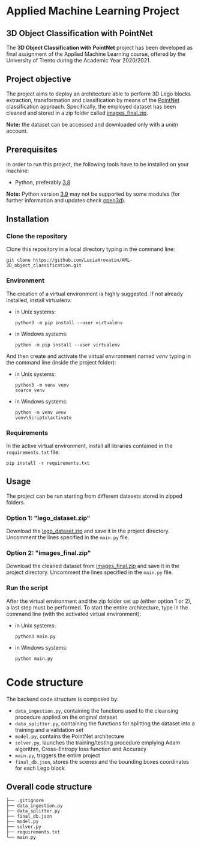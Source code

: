 # Applied Machine Learning Project
## 3D Object Classification with PointNet

The **3D Object Classification with PointNet** project has been developed as final assignment of the Applied Machine Learning course, offered by the University of Trento during the Academic Year 2020/2021.

## Project objective 
The project aims to deploy an architecture able to perform 3D Lego blocks extraction, transformation and classification by means of the [PointNet](https://arxiv.org/abs/1612.00593) classification approach. Specifically, the employed dataset has been cleaned and stored in a zip folder called [images_final.zip](https://drive.google.com/file/d/10B4uLcfnGG-srzVUV8F2Lq3v_a9kPoz1/view?usp=sharing).  

**Note:** the dataset can be accessed and downloaded only with a *unitn* account.  

## Prerequisites 

In order to run this project, the following tools have to be installed on your machine: 
- Python, preferably [3.8](https://www.python.org/downloads/release/python-380/) 

**Note:** Python version [3.9](https://www.python.org/downloads/release/python-390/) may not be supported by some modules (for further information and updates check [open3d](http://www.open3d.org/docs/latest/getting_started.html)).   

## Installation 

### Clone the repository 

Clone this repository in a local directory typing in the command line: 

```
git clone https://github.com/LuciaHrovatin/AML-3D_object_classification.git
```

### Environment 
The creation of a virtual environment is highly suggested. If not already installed, install virtualenv:

- in Unix systems:
    ```
    python3 -m pip install --user virtualenv
    ```

- in Windows systems:
    ```
    python -m pip install --user virtualenv
    ```

And then create and activate the virtual environment named *venv* typing in the command line (inside the project folder): 

- in Unix systems:
    ```
    python3 -m venv venv
    source venv
    ```

- in Windows systems:
    ```
    python -m venv venv
    venv\Scripts\activate
    ```

### Requirements 

In the active virtual environment, install all libraries contained in the `requirements.txt` file:

```
pip install -r requirements.txt
```

## Usage 
The project can be run starting from different datasets stored in zipped folders. 

### Option 1: "lego_dataset.zip"  
Download the [lego_dataset.zip](https://drive.google.com/file/d/1fohALgsFKM8VXY1pxoBkeANy_f52IdtL/view?usp=sharing) and save it in the project directory. Uncomment the lines specified in the `main.py` file.   

### Option 2: "images_final.zip"  
Download the cleaned dataset from [images_final.zip](https://drive.google.com/file/d/10B4uLcfnGG-srzVUV8F2Lq3v_a9kPoz1/view?usp=sharing) and save it in the project directory. Uncomment the lines specified in the `main.py` file.   

### Run the script 
After the virtual environment and the zip folder set up (either option 1 or 2), a last step must be performed. To start the entire architecture, type in the command line (with the activated virtual environment): 

- in Unix systems:
    ```
    python3 main.py
    ```

- in Windows systems:
    ```
    python main.py
    ```

# Code structure

The backend code structure is composed by:
-   `data_ingestion.py`, containing the functions used to the cleansing procedure applied on the original dataset 
-   `data_splitter.py`, containing the functions for splitting the dataset into a training and a validation set 
-   `model.py`, contains the PointNet architecture  
-   `solver.py`, launches the training/testing procedure emplying Adam algorithm, Cross-Entropy loss function and Accuracy   
-   `main.py`, triggers the entire project 
-   `final_db.json`, stores the scenes and the bounding boxes coordinates for each Lego block  

## Overall code structure
```
├── .gitignore
├── data_ingestion.py
├── data_splitter.py
├── final_db.json
├── model.py
├── solver.py
├── requirements.txt
└── main.py
```
